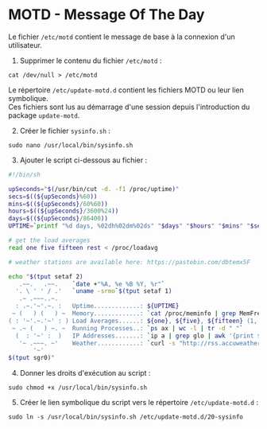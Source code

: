 # MOTD - Message Of The Day

Le fichier `/etc/motd` contient le message de base à la connexion d'un utilisateur.

1. Supprimer le contenu du fichier `/etc/motd` :

```
cat /dev/null > /etc/motd
```

Le répertoire `/etc/update-motd.d` contient les fichiers MOTD ou leur lien symbolique.  
Ces fichiers sont lus au démarrage d'une session depuis l'introduction du package `update-motd`.

2. Créer le fichier `sysinfo.sh` :

```
sudo nano /usr/local/bin/sysinfo.sh
```

3. Ajouter le script ci-dessous au fichier :

```bash
#!/bin/sh

upSeconds="$(/usr/bin/cut -d. -f1 /proc/uptime)"
secs=$((${upSeconds}%60))
mins=$((${upSeconds}/60%60))
hours=$((${upSeconds}/3600%24))
days=$((${upSeconds}/86400))
UPTIME=`printf "%d days, %02dh%02dm%02ds" "$days" "$hours" "$mins" "$secs"`

# get the load averages
read one five fifteen rest < /proc/loadavg

# weather stations are available here: https://pastebin.com/dbtemx5F

echo "$(tput setaf 2)
   .~~.   .~~.    `date +"%A, %e %B %Y, %r"`
  '. \ ' ' / .'   `uname -srmo`$(tput setaf 1)
   .~ .~~~..~.
  : .~.'~'.~. :   Uptime.............: ${UPTIME}
 ~ (   ) (   ) ~  Memory.............: `cat /proc/meminfo | grep MemFree | awk {'print $2'}`kB (Free) / `cat /proc/meminfo | grep MemTotal | awk {'print $2'}`kB (Total)
( : '~'.~.'~' : ) Load Averages......: ${one}, ${five}, ${fifteen} (1, 5, 15 min)
 ~ .~ (   ) ~. ~  Running Processes..: `ps ax | wc -l | tr -d " "`
  (  : '~' :  )   IP Addresses.......: `ip a | grep glo | awk '{print $2}' | head -1 | cut -f1 -d/` and `wget -q -O - http://icanhazip.com/ | tail`
   '~ .~~~. ~'    Weather............: `curl -s "http://rss.accuweather.com/rss/liveweather_rss.asp?metric=1&locCode=EUR|FR|FR017|LILLE" | sed -n '/Currently:/ s/.*: \(.*\): \([0-9]*\)\([CF]\).*/\2°\3, \1/p'`
       '~'
$(tput sgr0)"
```

4. Donner les droits d'exécution au script :

```
sudo chmod +x /usr/local/bin/sysinfo.sh
```

5. Créer le lien symbolique du script vers le répertoire `/etc/update-motd.d` :

```
sudo ln -s /usr/local/bin/sysinfo.sh /etc/update-motd.d/20-sysinfo
```

